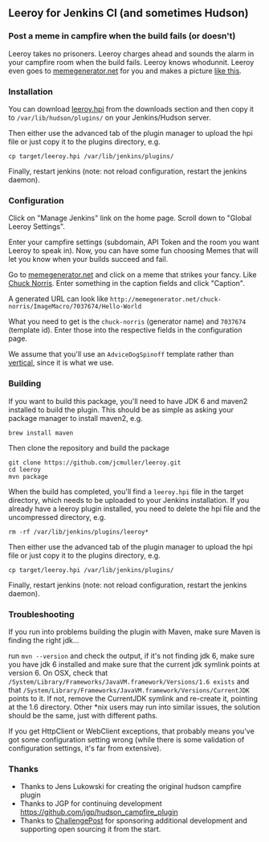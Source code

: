 ## Leeroy for Jenkins CI (and sometimes Hudson)
### Post a meme in campfire when the build fails (or doesn't)

Leeroy takes no prisoners. Leeroy charges ahead and sounds the alarm in your
campfire room when the build fails. Leeroy knows whodunnit. Leeroy even goes to
[memegenerator.net](http://memegenerator.net) for you and makes a picture [like
this](http://flic.kr/p/9ky6JM).

### Installation 

You can download [leeroy.hpi](/downloads/jcmuller/leeroy/leeroy.hpi) from the downloads section and then copy it to `/var/lib/hudson/plugins/` on
your Jenkins/Hudson server.

Then either use the advanced tab of the plugin manager to upload the hpi file or
just copy it to the plugins directory, e.g. 

    cp target/leeroy.hpi /var/lib/jenkins/plugins/

Finally, restart jenkins (note: not reload configuration, restart the jenkins
daemon).

### Configuration

Click on "Manage Jenkins" link on the home page. Scroll down to "Global Leeroy Settings".

Enter your campfire settings (subdomain, API Token and the room you want Leeroy
to speak in). Now, you can have some fun choosing Memes that will let you know
when your builds succeed and fail.

Go to [memegenerator.net](http://memegenerator.net) and click on a meme that
strikes your fancy. Like [Chuck Norris](http://memegenerator.net/chuck-norris).
Enter something in the caption fields and click "Caption". 

A generated URL can look like
`http://memegenerator.net/chuck-norris/ImageMacro/7037674/Hello-World`

What you need to get is the `chuck-norris` (generator name) and `7037674`
(template id). Enter those into the respective fields in the configuration page.

We assume that you'll use an `AdviceDogSpinoff` template rather than
[vertical](http://memegenerator.net/The-Rock-driving/ImageMacro/7037786/a-b),
since it is what we use.

### Building

If you want to build this package, you'll need to have JDK 6 and maven2
installed to build the plugin. This should be as simple as asking your package
manager to install maven2, e.g.

    brew install maven

Then clone the repository and build the package

    git clone https://github.com/jcmuller/leeroy.git 
    cd leeroy 
    mvn package

When the build has completed, you'll find a `leeroy.hpi` file in the target
directory, which needs to be uploaded to your Jenkins installation. If you
already have a leeroy plugin installed, you need to delete the hpi file and the
uncompressed directory, e.g.

    rm -rf /var/lib/jenkins/plugins/leeroy*

Then either use the advanced tab of the plugin manager to upload the hpi file or
just copy it to the plugins directory, e.g. 

    cp target/leeroy.hpi /var/lib/jenkins/plugins/

Finally, restart jenkins (note: not reload configuration, restart the jenkins
daemon).

### Troubleshooting

If you run into problems building the plugin with Maven, make sure Maven is
finding the right jdk...

run `mvn --version` and check the output, if it's not finding jdk 6, make sure you
have jdk 6 installed and make sure that the current jdk symlink points at
version 6.  On OSX, check that
`/System/Library/Frameworks/JavaVM.framework/Versions/1.6 exists` and that
`/System/Library/Frameworks/JavaVM.framework/Versions/CurrentJDK` points to it.
If not, remove the CurrentJDK symlink and re-create it, pointing at the 1.6
directory. Other *nix users may run into similar issues, the solution should be
the same, just with different paths.

If you get HttpClient or WebClient exceptions, that probably means you've got
some configuration setting wrong (while there is some validation of
configuration settings, it's far from extensive).

### Thanks
* Thanks to Jens Lukowski for creating the original hudson campfire plugin
* Thanks to JGP for continuing development https://github.com/jgp/hudson_campfire_plugin
* Thanks to [ChallengePost](http://challengepost.com) for sponsoring additional development and
supporting open sourcing it from the start.
